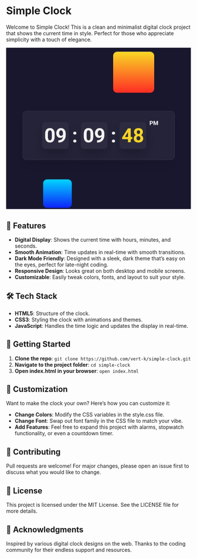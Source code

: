 # Simple Clock

Welcome to Simple Clock! This is a clean and minimalist digital clock project that shows the current time in style. Perfect for those who appreciate simplicity with a touch of elegance.

![Clock Preview](./Simple-Clock.jpg)

## 🌟 Features
- **Digital Display**: Shows the current time with hours, minutes, and seconds.
- **Smooth Animation**: Time updates in real-time with smooth transitions.
- **Dark Mode Friendly**: Designed with a sleek, dark theme that’s easy on the eyes, perfect for late-night coding.
- **Responsive Design**: Looks great on both desktop and mobile screens.
- **Customizable**: Easily tweak colors, fonts, and layout to suit your style.

## 🛠️ Tech Stack
- **HTML5**: Structure of the clock.
- **CSS3**: Styling the clock with animations and themes.
- **JavaScript**: Handles the time logic and updates the display in real-time.

## 🚀 Getting Started
1. **Clone the repo**: `git clone https://github.com/vert-k/simple-clock.git`
2. **Navigate to the project folder**: `cd simple-clock`
3. **Open index.html in your browser**: `open index.html`

## 🎨 Customization
Want to make the clock your own? Here’s how you can customize it:
- **Change Colors**: Modify the CSS variables in the style.css file.
- **Change Font**: Swap out font family in the CSS file to match your vibe.
- **Add Features**: Feel free to expand this project with alarms, stopwatch functionality, or even a countdown timer.

## 🤝 Contributing
Pull requests are welcome! For major changes, please open an issue first to discuss what you would like to change.

## 📝 License
This project is licensed under the MIT License. See the LICENSE file for more details.

## 🙌 Acknowledgments
Inspired by various digital clock designs on the web. Thanks to the coding community for their endless support and resources.
